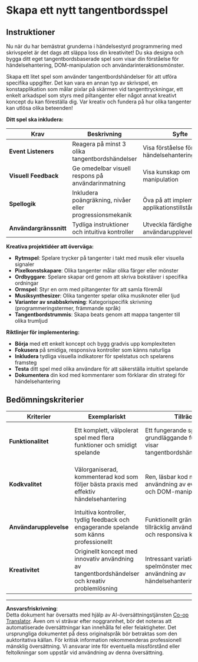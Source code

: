 <!--
CO_OP_TRANSLATOR_METADATA:
{
  "original_hash": "3eac59d70e2532a677a2ce6bf765485a",
  "translation_date": "2025-10-23T21:45:48+00:00",
  "source_file": "4-typing-game/typing-game/assignment.md",
  "language_code": "sv"
}
-->
# Skapa ett nytt tangentbordsspel

## Instruktioner

Nu när du har bemästrat grunderna i händelsestyrd programmering med skrivspelet är det dags att släppa loss din kreativitet! Du ska designa och bygga ditt eget tangentbordsbaserade spel som visar din förståelse för händelsehantering, DOM-manipulation och användarinteraktionsmönster.

Skapa ett litet spel som använder tangentbordshändelser för att utföra specifika uppgifter. Det kan vara en annan typ av skrivspel, en konstapplikation som målar pixlar på skärmen vid tangenttryckningar, ett enkelt arkadspel som styrs med piltangenter eller något annat kreativt koncept du kan föreställa dig. Var kreativ och fundera på hur olika tangenter kan utlösa olika beteenden!

**Ditt spel ska inkludera:**

| Krav | Beskrivning | Syfte |
|------|-------------|-------|
| **Event Listeners** | Reagera på minst 3 olika tangentbordshändelser | Visa förståelse för händelsehantering |
| **Visuell Feedback** | Ge omedelbar visuell respons på användarinmatning | Visa kunskap om DOM-manipulation |
| **Spellogik** | Inkludera poängräkning, nivåer eller progressionsmekanik | Öva på att implementera applikationstillstånd |
| **Användargränssnitt** | Tydliga instruktioner och intuitiva kontroller | Utveckla färdigheter inom användarupplevelsedesign |

**Kreativa projektidéer att överväga:**
- **Rytmspel**: Spelare trycker på tangenter i takt med musik eller visuella signaler
- **Pixelkonstskapare**: Olika tangenter målar olika färger eller mönster
- **Ordbyggare**: Spelare skapar ord genom att skriva bokstäver i specifika ordningar
- **Ormspel**: Styr en orm med piltangenter för att samla föremål
- **Musiksynthesizer**: Olika tangenter spelar olika musiknoter eller ljud
- **Varianter av snabbskrivning**: Kategorispecifik skrivning (programmeringstermer, främmande språk)
- **Tangentbordstrummis**: Skapa beats genom att mappa tangenter till olika trumljud

**Riktlinjer för implementering:**
- **Börja** med ett enkelt koncept och bygg gradvis upp komplexiteten
- **Fokusera** på smidiga, responsiva kontroller som känns naturliga
- **Inkludera** tydliga visuella indikatorer för spelstatus och spelarens framsteg
- **Testa** ditt spel med olika användare för att säkerställa intuitivt spelande
- **Dokumentera** din kod med kommentarer som förklarar din strategi för händelsehantering

## Bedömningskriterier

| Kriterier | Exemplariskt | Tillräckligt | Behöver förbättras |
|-----------|--------------|--------------|--------------------|
| **Funktionalitet** | Ett komplett, välpolerat spel med flera funktioner och smidigt spelande | Ett fungerande spel med grundläggande funktioner som visar tangentbordshändelsehantering | En minimal implementation med begränsad funktionalitet eller betydande buggar |
| **Kodkvalitet** | Välorganiserad, kommenterad kod som följer bästa praxis med effektiv händelsehantering | Ren, läsbar kod med lämplig användning av event listeners och DOM-manipulation | Grundläggande kodstruktur med vissa organisationsproblem eller ineffektiva implementationer |
| **Användarupplevelse** | Intuitiva kontroller, tydlig feedback och engagerande spelande som känns professionellt | Funktionellt gränssnitt med tillräcklig användarvägledning och responsiva kontroller | Grundläggande gränssnitt med otydliga instruktioner eller dålig responsivitet |
| **Kreativitet** | Originellt koncept med innovativ användning av tangentbordshändelser och kreativ problemlösning | Intressant variation på vanliga spelmönster med bra användning av händelsehantering | Enkel implementation av ett grundläggande koncept med minimala kreativa element |

---

**Ansvarsfriskrivning**:  
Detta dokument har översatts med hjälp av AI-översättningstjänsten [Co-op Translator](https://github.com/Azure/co-op-translator). Även om vi strävar efter noggrannhet, bör det noteras att automatiserade översättningar kan innehålla fel eller felaktigheter. Det ursprungliga dokumentet på dess originalspråk bör betraktas som den auktoritativa källan. För kritisk information rekommenderas professionell mänsklig översättning. Vi ansvarar inte för eventuella missförstånd eller feltolkningar som uppstår vid användning av denna översättning.